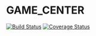 GAME_CENTER
===========

[![Build Status](https://travis-ci.org/killuavx/game_center.png)](https://travis-ci.org/killuavx/game_center)
[![Coverage Status](https://coveralls.io/repos/killuavx/game_center/badge.png)](https://coveralls.io/r/killuavx/game_center)
